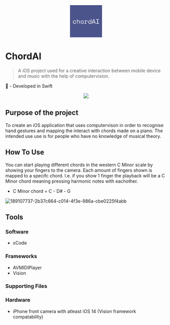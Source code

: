 <p align="center">
  <img width="100" heigh="50" src="https://github.com/ThaDuyx/ChordAI/blob/main/ChordiAI/Supporting%20Files/Assets.xcassets/AppIcon.appiconset/chordAI.png?raw=true" />
</p>

# ChordAI
> A iOS project used for a creative interaction between mobile device and music with the help of computervision.

 - Developed in Swift

<p align="center">
  <img width="350" heigh="300" src="https://github.com/ThaDuyx/ChordAI/blob/main/ChordiAI/Supporting%20Files/Images/iPhone%2013.png?raw=true"/>
</p>

## Purpose of the project
To create an iOS application that uses computervison in order to recognise hand gestures and mapping the interact with chords made on a piano. The intended use use is for people who have no knowledge of musical theory.

## How To Use
You can start playing different chords in the western C Minor scale by showing your fingers to the camera. Each amount of fingers shown is mapped to a specifc chord. I.e. if you show 1 finger the playback will be a C Minor chord meaning pressing harmonic notes with eachother.
- C Minor chord = C - D# - G

![189107737-2b37c664-c014-4f3e-986a-cbe0225f4abb](https://github.com/ThaDuyx/ChordAI/blob/main/ChordiAI/Supporting%20Files/Images/example.gif)

## Tools

### Software
- xCode

### Frameworks
- AVMIDIPlayer
- Vision

### Supporting Files


### Hardware
- iPhone front camera with atleast iOS 14 (Vision framework compatability)
